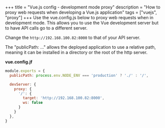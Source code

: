 +++
title = "Vue.js config - development mode proxy"
description = "How to proxy web requests when developing a Vue.js application"
tags = ["vuejs", "proxy"]
+++
Use the vue.config.js below to proxy web requests when in development mode. This allows you to use the Vue development server but to have API calls go to a different server.
<!--more-->

Change the `http://192.168.100.82:8000` to that of your API server.

The "publicPath: ..." allows the deployed application to use a relative path, meaning it can be installed in a directory or the root of the http server.

**vue.config.jf**
```js
module.exports = {
  publicPath: process.env.NODE_ENV === 'production' ? './' : '/',

  devServer: {
    proxy: {
      '/': {
        target: 'http://192.168.100.82:8000',
        ws: false
      }
    }
  },
}

```

